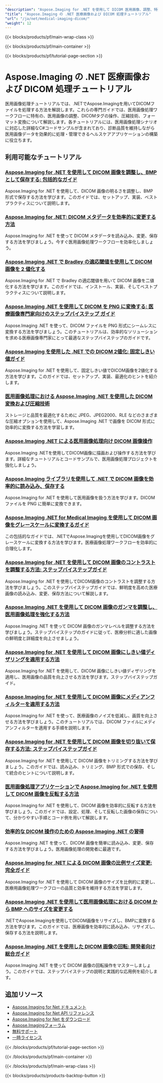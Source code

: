 ```yaml
---
"description": "Aspose.Imaging for .NET を使用して DICOM 医用画像、調整、特殊な医用画像処理操作を処理するための完全なチュートリアルです。"
"title": "Aspose.Imaging の .NET 医療画像および DICOM 処理チュートリアル"
"url": "/ja/net/medical-imaging-dicom/"
"weight": 12
---
```


{{< blocks/products/pf/main-wrap-class >}}

{{< blocks/products/pf/main-container >}}

{{< blocks/products/pf/tutorial-page-section >}}
# Aspose.Imaging の .NET 医療画像および DICOM 処理チュートリアル

医用画像処理チュートリアルでは、.NETでAspose.Imagingを用いてDICOMファイルを処理する方法を解説します。これらの専門ガイドでは、医用画像処理ワークフローに特有の、医用画像の調整、DICOMタグの操作、圧縮技術、フォーマット変換について解説します。各チュートリアルには、医用画像処理シナリオに対応した詳細なC#コードサンプルが含まれており、診断品質を維持しながら医用画像データを効果的に処理・管理できるヘルスケアアプリケーションの構築に役立ちます。

## 利用可能なチュートリアル

### [Aspose.Imaging for .NET を使用して DICOM 画像を調整し、BMP として保存する: 包括的なガイド](./adjust-dicom-brightness-save-as-bmp-aspose-imaging-net/)
Aspose.Imaging for .NET を使用して、DICOM 画像の明るさを調整し、BMP 形式で保存する方法を学びます。このガイドでは、セットアップ、実装、ベストプラクティスについて説明します。

### [Aspose.Imaging for .NET: DICOM メタデータを効率的に変更する方法](./aspose-imaging-dotnet-modify-dicom-metadata/)
Aspose.Imaging for .NET を使って DICOM メタデータを読み込み、変更、保存する方法を学びましょう。今すぐ医用画像処理ワークフローを効率化しましょう。

### [Aspose.Imaging .NET で Bradley の適応閾値を使用して DICOM 画像を 2 値化する](./dicom-binarization-bradleys-adaptive-threshold-aspose-imaging-net/)
Aspose.Imaging for .NET で Bradley の適応閾値を用いて DICOM 画像を二値化する方法を学びます。このガイドでは、インストール、実装、そしてベストプラクティスについて説明します。

### [Aspose.Imaging .NET を使用して DICOM を PNG に変換する: 医療画像専門家向けのステップバイステップ ガイド](./convert-dicom-to-png-aspose-imaging-net-tutorial/)
Aspose.Imaging .NET を使って、DICOM ファイルを PNG 形式にシームレスに変換する方法を学びましょう。このチュートリアルは、効率的なソリューションを求める医療画像専門家にとって最適なステップバイステップのガイドです。

### [Aspose.Imaging を使用した .NET での DICOM 2値化: 固定しきい値ガイド](./dicom-binarization-fixed-threshold-aspose-imaging-dotnet/)
Aspose.Imaging for .NET を使用して、固定しきい値でDICOM画像を2値化する方法を学びます。このガイドでは、セットアップ、実装、最適化のヒントを紹介します。

### [医用画像処理における Aspose.Imaging .NET を使用した DICOM 変換および圧縮技術](./dicom-conversion-compression-aspose-imaging-dotnet/)
ストレージと品質を最適化するために JPEG、JPEG2000、RLE などのさまざまな圧縮オプションを使用して、Aspose.Imaging .NET で画像を DICOM 形式に効率的に変換する方法を学習します。

### [Aspose.Imaging .NET による医用画像処理向け DICOM 画像操作](./dynamic-dicom-image-manipulation-aspose-imaging-net/)
Aspose.Imaging .NETを使用してDICOM画像に描画および操作する方法を学びます。詳細なチュートリアルとコードサンプルで、医用画像処理プロジェクトを強化しましょう。

### [Aspose.Imaging ライブラリを使用して .NET で DICOM 画像を効率的に読み込み、保存する](./load-save-dicom-images-aspose-imaging-net/)
Aspose.Imaging for .NET を使用して医用画像を扱う方法を学びます。DICOM ファイルを PNG に簡単に変換できます。

### [Aspose.Imaging .NET for Medical Imaging を使用して DICOM 画像をグレースケールに変換するガイド](./convert-dicom-images-to-grayscale-using-aspose-imaging-net/)
この包括的なガイドでは、.NETでAspose.Imagingを使用してDICOM画像をグレースケールに変換する方法を学びます。医療画像処理ワークフローを効率的に合理化します。

### [Aspose.Imaging for .NET を使用して DICOM 画像のコントラストを調整する方法: ステップバイステップガイド](./adjust-dicom-image-contrast-aspose-imaging-net/)
Aspose.Imaging for .NET を使用してDICOM画像のコントラストを調整する方法を学びましょう。このステップバイステップガイドでは、鮮明度を高めた医療画像の読み込み、変更、保存方法について解説します。

### [Aspose.Imaging .NET を使用して DICOM 画像のガンマを調整し、医用画像処理を強化する方法](./adjust-gamma-dicom-aspose-imaging-dotnet/)
Aspose.Imaging .NET を使って DICOM 画像のガンマレベルを調整する方法を学びましょう。ステップバイステップのガイドに従って、医療分析に適した画像の鮮明度と詳細度を向上させましょう。

### [Aspose.Imaging for .NET を使用して DICOM 画像にしきい値ディザリングを適用する方法](./apply-threshold-dithering-dicom-images-aspose-imaging-net/)
Aspose.Imaging for .NET を使用して、DICOM 画像にしきい値ディザリングを適用し、医用画像の品質を向上させる方法を学びます。ステップバイステップガイド。

### [Aspose.Imaging for .NET を使用して DICOM 画像にメディアンフィルターを適用する方法](./apply-median-filter-dicom-image-aspose-imaging-net/)
Aspose.Imaging for .NET を使って、医療画像のノイズを低減し、画質を向上させる方法を学びましょう。このチュートリアルでは、DICOM ファイルにメディアンフィルターを適用する手順を説明します。

### [Aspose.Imaging for .NET を使用して DICOM 画像を切り抜いて保存する方法: ステップバイステップガイド](./crop-save-dicom-images-aspose-imaging-net/)
Aspose.Imaging for .NET を使用して DICOM 画像をトリミングする方法を学びましょう。このガイドでは、読み込み、トリミング、BMP 形式での保存、そして統合のヒントについて説明します。

### [医用画像処理アプリケーションで Aspose.Imaging for .NET を使用して DICOM 画像を反転する方法](./flip-dicom-images-using-aspose-imaging-for-net/)
Aspose.Imaging for .NET を使用して、DICOM 画像を効率的に反転する方法を学びましょう。このガイドでは、設定、処理、そして反転した画像の保存について、分かりやすい手順とコード例を用いて解説します。

### [効率的な DICOM 操作のための Aspose.Imaging .NET の習得](./aspose-imaging-net-dicom-manipulation-guide/)
Aspose.Imaging .NET を使って、DICOM 画像を簡単に読み込み、変更、保存する方法を学びましょう。医用画像処理の開発者に最適です。

### [Aspose.Imaging for .NET による DICOM 画像の比例サイズ変更: 完全ガイド](./resize-dicom-images-proportionally-aspose-imaging-net/)
Aspose.Imaging for .NET を使用して DICOM 画像のサイズを比例的に変更し、医療用画像処理ワークフローの品質と効率を維持する方法を学習します。

### [Aspose.Imaging .NET を使用して医用画像処理における DICOM から BMP へのサイズを変更する](./resize-dicom-bmp-aspose-imaging-net/)
.NETでAspose.Imagingを使用してDICOM画像をリサイズし、BMPに変換する方法を学びます。このガイドでは、医療画像を効率的に読み込み、リサイズし、保存する方法を説明します。

### [Aspose.Imaging .NET を使用した DICOM 画像の回転: 開発者向け総合ガイド](./rotate-dicom-images-aspose-imaging-net/)
Aspose.Imaging .NET を使って DICOM 画像の回転操作をマスターしましょう。このガイドでは、ステップバイステップの説明と実践的な応用例を紹介します。

## 追加リソース

- [Aspose.Imaging for Net ドキュメント](https://docs.aspose.com/imaging/net/)
- [Aspose.Imaging for Net API リファレンス](https://reference.aspose.com/imaging/net/)
- [Aspose.Imaging for Net をダウンロード](https://releases.aspose.com/imaging/net/)
- [Aspose.Imagingフォーラム](https://forum.aspose.com/c/imaging)
- [無料サポート](https://forum.aspose.com/)
- [一時ライセンス](https://purchase.aspose.com/temporary-license/)

{{< /blocks/products/pf/tutorial-page-section >}}

{{< /blocks/products/pf/main-container >}}

{{< /blocks/products/pf/main-wrap-class >}}

{{< blocks/products/products-backtop-button >}}